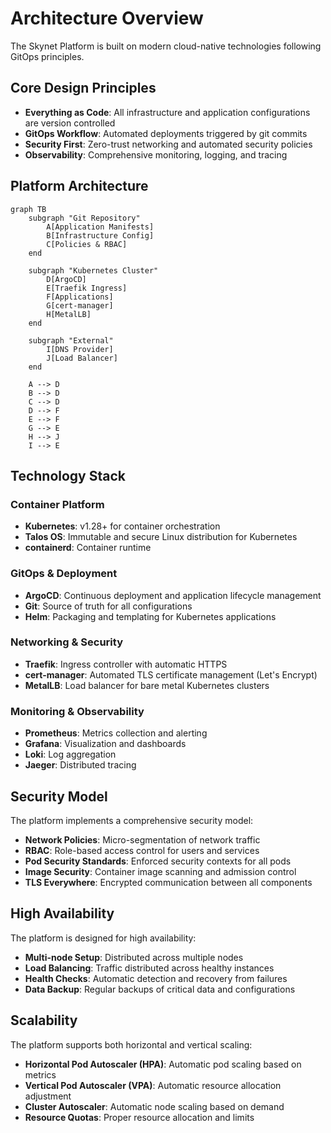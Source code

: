 # Architecture Overview

The Skynet Platform is built on modern cloud-native technologies following GitOps principles.

## Core Design Principles

- **Everything as Code**: All infrastructure and application configurations are version controlled
- **GitOps Workflow**: Automated deployments triggered by git commits
- **Security First**: Zero-trust networking and automated security policies
- **Observability**: Comprehensive monitoring, logging, and tracing

## Platform Architecture

```mermaid
graph TB
    subgraph "Git Repository"
        A[Application Manifests]
        B[Infrastructure Config]
        C[Policies & RBAC]
    end
    
    subgraph "Kubernetes Cluster"
        D[ArgoCD]
        E[Traefik Ingress]
        F[Applications]
        G[cert-manager]
        H[MetalLB]
    end
    
    subgraph "External"
        I[DNS Provider]
        J[Load Balancer]
    end
    
    A --> D
    B --> D
    C --> D
    D --> F
    E --> F
    G --> E
    H --> J
    I --> E
```

## Technology Stack

### Container Platform

- **Kubernetes**: v1.28+ for container orchestration
- **Talos OS**: Immutable and secure Linux distribution for Kubernetes
- **containerd**: Container runtime

### GitOps & Deployment

- **ArgoCD**: Continuous deployment and application lifecycle management
- **Git**: Source of truth for all configurations
- **Helm**: Packaging and templating for Kubernetes applications

### Networking & Security

- **Traefik**: Ingress controller with automatic HTTPS
- **cert-manager**: Automated TLS certificate management (Let's Encrypt)
- **MetalLB**: Load balancer for bare metal Kubernetes clusters

### Monitoring & Observability

- **Prometheus**: Metrics collection and alerting
- **Grafana**: Visualization and dashboards
- **Loki**: Log aggregation
- **Jaeger**: Distributed tracing

## Security Model

The platform implements a comprehensive security model:

- **Network Policies**: Micro-segmentation of network traffic
- **RBAC**: Role-based access control for users and services
- **Pod Security Standards**: Enforced security contexts for all pods
- **Image Security**: Container image scanning and admission control
- **TLS Everywhere**: Encrypted communication between all components

## High Availability

The platform is designed for high availability:

- **Multi-node Setup**: Distributed across multiple nodes
- **Load Balancing**: Traffic distributed across healthy instances
- **Health Checks**: Automatic detection and recovery from failures
- **Data Backup**: Regular backups of critical data and configurations

## Scalability

The platform supports both horizontal and vertical scaling:

- **Horizontal Pod Autoscaler (HPA)**: Automatic pod scaling based on metrics
- **Vertical Pod Autoscaler (VPA)**: Automatic resource allocation adjustment
- **Cluster Autoscaler**: Automatic node scaling based on demand
- **Resource Quotas**: Proper resource allocation and limits
